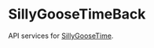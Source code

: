 # SillyGooseTimeBack

API services for [SillyGooseTime](https://github.com/MSBradshaw/SillyGooseTimeFront).
